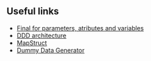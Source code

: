 ## Useful links

* [Final for parameters, atributes and variables](https://www.baeldung.com/java-final-performance)
* [DDD architecture](https://www.baeldung.com/hexagonal-architecture-ddd-spring)
* [MapStruct](https://www.baeldung.com/mapstruct)
* [Dummy Data Generator](https://filldb.info/dummy)
